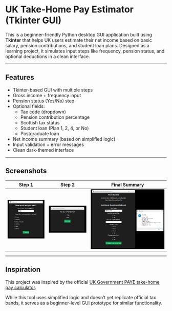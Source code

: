 # UK Take-Home Pay Estimator (Tkinter GUI)

This is a beginner-friendly Python desktop GUI application built using **Tkinter** that helps UK users estimate their net income based on basic salary, pension contributions, and student loan plans. Designed as a learning project, it simulates input steps like frequency, pension status, and optional deductions in a clean interface.

---

## Features

- Tkinter-based GUI with multiple steps
- Gross income + frequency input
- Pension status (Yes/No) step
- Optional fields:
  - Tax code (dropdown)
  - Pension contribution percentage
  - Scottish tax status
  - Student loan (Plan 1, 2, 4, or No)
  - Postgraduate loan
- Net income summary (based on simplified logic)
- Input validation + error messages
- Clean dark-themed interface

---

## Screenshots

| Step 1 | Step 2 | Final Summary |
|-------|--------|----------------|
| ![Step 1](https://github.com/tnauckunas/dev-grind-vault/blob/main/python/bootcamp-100-projects/project-2-uk-income-tax-cli/screenshots/step1.png?raw=true) | ![Step 2](https://github.com/tnauckunas/dev-grind-vault/blob/main/python/bootcamp-100-projects/project-2-uk-income-tax-cli/screenshots/step2.png?raw=true) | ![Step 3 & Summary](https://github.com/tnauckunas/dev-grind-vault/blob/main/python/bootcamp-100-projects/project-2-uk-income-tax-cli/screenshots/step3%20&%20Summary.png?raw=true) |

---

## Inspiration

This project was inspired by the official [UK Government PAYE take-home pay calculator](https://www.tax.service.gov.uk/estimate-paye-take-home-pay/your-pay).

While this tool uses simplified logic and doesn’t yet replicate official tax bands, it serves as a beginner-level GUI prototype for similar functionality.
